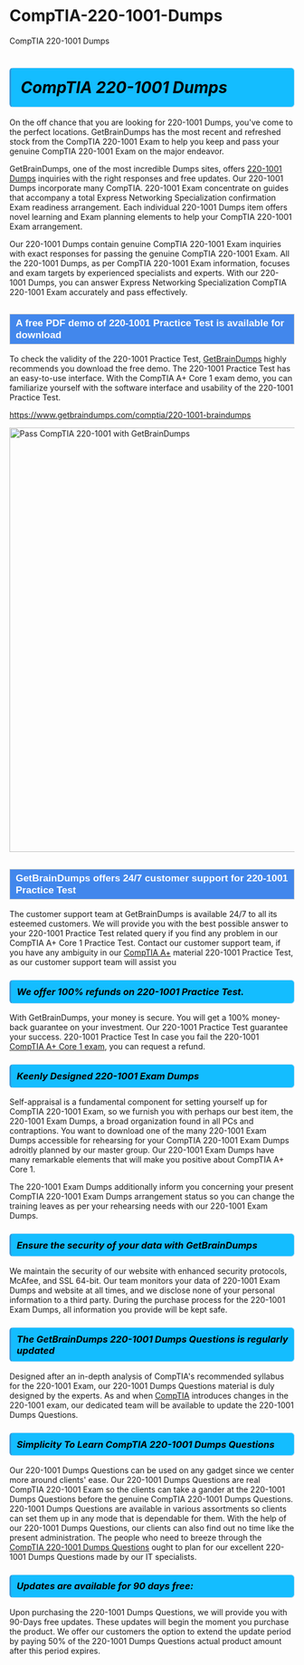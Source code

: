 # CompTIA-220-1001-Dumps
CompTIA 220-1001 Dumps
<h1><strong><span style="display: block; color: #000000; background: #14BDFF; border: 0.5px solid #AED6F1; border-left: 3px solid #3498DB; padding: .6em; border-radius: 6px;">                     <em>CompTIA 220-1001 <span class="exam_variation">Dumps</span> </em>                </span></strong>            </h1>                        <p>On the off chance that you are looking for 220-1001 <span class="exam_variation">Dumps</span>, you've come to the perfect locations.             GetBrainDumps has the most recent and refreshed stock from the CompTIA 220-1001 Exam to help you keep and pass your genuine CompTIA 220-1001 Exam on the major endeavor.</p>                        <p>GetBrainDumps, one of the most incredible <span class="exam_variation">Dumps</span> sites, offers <a href="https://www.getbraindumps.com/comptia/220-1001-braindumps">220-1001 <span class="exam_variation">Dumps</span></a> inquiries with the right responses and free updates. Our 220-1001 <span class="exam_variation">Dumps</span> incorporate             many CompTIA. 220-1001 Exam concentrate on guides that accompany a total Express Networking Specialization confirmation Exam readiness arrangement. Each individual             220-1001 <span class="exam_variation">Dumps</span> item offers novel learning and Exam planning elements to help your CompTIA 220-1001 Exam arrangement.</p>                        <p>Our 220-1001 <span class="exam_variation">Dumps</span> contain genuine CompTIA 220-1001 Exam inquiries with exact responses for passing the genuine CompTIA 220-1001 Exam. All the 220-1001 <span class="exam_variation">Dumps</span>,             as per CompTIA 220-1001 Exam information, focuses and exam targets by experienced specialists and experts. With our 220-1001 <span class="exam_variation">Dumps</span>, you can answer             Express Networking Specialization CompTIA 220-1001 Exam accurately and pass effectively.</p>                        <h2 style="background: #4287ec; border: 1px solid #cccccc; padding: 5px 10px;">                <span style="color: #ffffff;">                    <span style="font-size: 11pt;">                        <span style="line-height: normal;">                            <span style="font-family: Calibri,sans-serif;">                                <strong>                                    <span style="font-size: 13.0pt;">A free PDF demo of 220-1001 <span class="exam_variation2">Practice Test</span> is available for download</span>                                </strong>                            </span>                        </span>                    </span>                </span>            </h2>                        <p>To check the validity of the 220-1001 <span class="exam_variation2">Practice Test</span>, <a href="https://www.getbraindumps.com/">GetBrainDumps</a> highly recommends you download the free demo. The 220-1001 <span class="exam_variation2">Practice Test</span> has an easy-to-use interface.             With the CompTIA A+ Core 1 exam demo, you can familiarize yourself with the software interface and usability of the 220-1001 <span class="exam_variation2">Practice Test</span>.</p>                        <p><a href="https://www.getbraindumps.com/comptia/220-1001-braindumps">https://www.getbraindumps.com/comptia/220-1001-braindumps</a></p>                        <p><a href="https://www.getbraindumps.com/"><img src="https://www.getbraindumps.com/images/get-updated-exam-questions-with-discount-getbraindumps.jpg" class="postImage" alt="Pass CompTIA 220-1001 with GetBrainDumps" width="750"></a></p>                            <h2 style="background: #4287ec; border: 1px solid #cccccc; padding: 5px 10px;">                <span style="color: #ffffff;">                    <span style="font-size: 11pt;">                        <span style="line-height: normal;">                            <span style="font-family: Calibri,sans-serif;">                                <strong>                                    <span style="font-size: 13.0pt;">GetBrainDumps offers 24/7 customer support for 220-1001 <span class="exam_variation2">Practice Test</span> </span>                                </strong>                            </span>                        </span>                    </span>                </span>            </h2>                        <p>The customer support team at GetBrainDumps is available 24/7 to all its esteemed customers. We will provide you with the best possible answer to your 220-1001 <span class="exam_variation2">Practice Test</span>            related query if you find any problem in our CompTIA A+ Core 1 <span class="exam_variation2">Practice Test</span>. Contact our customer support team, if you have any ambiguity in             our <a href="https://www.getbraindumps.com/comptia/comptia-a-braindumps.html">CompTIA A+</a> material 220-1001 <span class="exam_variation2">Practice Test</span>, as our customer support team will assist you</p>                        <h3>                <strong>                    <span style="display: block; color: #000000; background: #14BDFF; border: 0.5px solid #AED6F1; border-left: 3px solid #3498DB; padding: .6em; border-radius: 6px;">                        <em>We offer 100% refunds on 220-1001 <span class="exam_variation2">Practice Test</span>.</em>                    </span>                </strong>            </h3>                        <p>With GetBrainDumps, your money is secure. You will get a 100% money-back guarantee on your investment. Our 220-1001 <span class="exam_variation2">Practice Test</span> guarantee your success.             220-1001 <span class="exam_variation2">Practice Test</span> In case you fail the 220-1001 <a href="https://www.getbraindumps.com/comptia/220-1001-braindumps">CompTIA A+ Core 1 exam</a>, you can request a refund.</p>                        <h3>                <strong>                    <span style="display: block; color: #000000; background: #14BDFF; border: 0.5px solid #AED6F1; border-left: 3px solid #3498DB; padding: .6em; border-radius: 6px;">                        <em>Keenly Designed 220-1001 <span class="exam_variation3">Exam Dumps</span></em>                    </span>                </strong>            </h3>                        <p>Self-appraisal is a fundamental component for setting yourself up for CompTIA 220-1001 Exam, so we furnish you with perhaps our best item, the 220-1001 <span class="exam_variation3">Exam Dumps</span>,             a broad organization found in all PCs and contraptions. You want to download one of the many 220-1001 <span class="exam_variation3">Exam Dumps</span> accessible for rehearsing for your             CompTIA 220-1001 <span class="exam_variation3">Exam Dumps</span> adroitly planned by our master group. Our 220-1001 <span class="exam_variation3">Exam Dumps</span> have many remarkable elements that will make you             positive about CompTIA A+ Core 1.</p>                        <p>The 220-1001 <span class="exam_variation3">Exam Dumps</span> additionally inform you concerning your present CompTIA 220-1001 <span class="exam_variation3">Exam Dumps</span> arrangement status so you can change the training             leaves as per your rehearsing needs with our 220-1001 <span class="exam_variation3">Exam Dumps</span>.</p>                        <h3>                <strong>                    <span style="display: block; color: #000000; background: #14BDFF; border: 0.5px solid #AED6F1; border-left: 3px solid #3498DB; padding: .6em; border-radius: 6px;">                        <em>Ensure the security of your data with GetBrainDumps </em>                    </span>                </strong>            </h3>                        <p>We maintain the security of our website with enhanced security protocols, McAfee, and SSL 64-bit. Our team monitors your data of 220-1001 <span class="exam_variation3">Exam Dumps</span> and website at all times,             and we disclose none of your personal information to a third party. During the purchase process for the 220-1001 <span class="exam_variation3">Exam Dumps</span>, all information you provide will be kept safe.</p>                        <h3>                <strong>                    <span style="display: block; color: #000000; background: #14BDFF; border: 0.5px solid #AED6F1; border-left: 3px solid #3498DB; padding: .6em; border-radius: 6px;">                        <em>The GetBrainDumps 220-1001 <span class="exam_variation4">Dumps Questions</span> is regularly updated </em>                    </span>                </strong>            </h3>                        <p>Designed after an in-depth analysis of CompTIA's recommended syllabus for the 220-1001 Exam, our 220-1001 <span class="exam_variation4">Dumps Questions</span> material is duly designed by the experts.             As and when <a href="https://www.getbraindumps.com/comptia-braindumps.html">CompTIA</a> introduces changes in the 220-1001 exam, our dedicated team will be available to update the 220-1001 <span class="exam_variation4">Dumps Questions</span>.</p>                        <h3>                <strong>                    <span style="display: block; color: #000000; background: #14BDFF; border: 0.5px solid #AED6F1; border-left: 3px solid #3498DB; padding: .6em; border-radius: 6px;">                        <em>Simplicity To Learn CompTIA 220-1001 <span class="exam_variation4">Dumps Questions</span></em>                    </span>                </strong>            </h3>                        <p>Our 220-1001 <span class="exam_variation4">Dumps Questions</span> can be used on any gadget since we center more around clients' ease. Our 220-1001 <span class="exam_variation4">Dumps Questions</span> are real CompTIA 220-1001 Exam             so the clients can take a gander at the 220-1001 <span class="exam_variation4">Dumps Questions</span> before the genuine CompTIA 220-1001 <span class="exam_variation4">Dumps Questions</span>. 220-1001 <span class="exam_variation4">Dumps Questions</span> are available in various assortments             so clients can set them up in any mode that is dependable for them. With the help of our 220-1001 <span class="exam_variation4">Dumps Questions</span>, our clients can also find out no time like the present administration.             The people who need to breeze through the <a href="https://www.getbraindumps.com/comptia/220-1001-braindumps">CompTIA 220-1001 <span class="exam_variation4">Dumps Questions</span></a> ought to plan for our excellent 220-1001 <span class="exam_variation4">Dumps Questions</span> made by our IT specialists.</p>                        <h3>                <strong>                    <span style="display: block; color: #000000; background: #14BDFF; border: 0.5px solid #AED6F1; border-left: 3px solid #3498DB; padding: .6em; border-radius: 6px;">                        <em>Updates are available for 90 days free:</em>                    </span>                </strong>            </h3>                        <p>Upon purchasing the 220-1001 <span class="exam_variation4">Dumps Questions</span>, we will provide you with 90-Days free updates. These updates will begin the moment you purchase the product.             We offer our customers the option to extend the update period by paying 50% of the 220-1001 <span class="exam_variation4">Dumps Questions</span> actual product amount after this period expires.</p>                    
